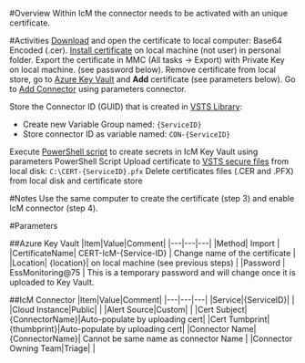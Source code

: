 #Overview
Within IcM the connector needs to be activated with an unique certificate.

#Activities
[Download](https://ssladminhre/) and open the certificate to local computer: Base64 Encoded (.cer).
[Install certificate](https://microsoft.sharepoint.com/sites/itweb/faq/identity/Pages/Installing-SSL-Certificates.aspx) on local machine (not user) in personal folder.
Export the certificate in MMC (All tasks -> Export) with Private Key on local machine. (see password below).
Remove certificate from local store, go to [Azure Key Vault](https://ms.portal.azure.com/#resource/subscriptions/16b26395-68e3-45e2-81c1-54729c26aba8/resourceGroups/SecureResources/providers/Microsoft.KeyVault/vaults/KVL-PROD-Certificates/certificates) and **Add** certificate (see parameters below).
Go to [Add Connector](https://icm.ad.msft.net/imp/v3/administration/connectoronboarding) using parameters connector.

Store the Connector ID (GUID) that is created in [VSTS Library](https://easplatform.visualstudio.com/Monitoring/_library?itemType=VariableGroups):

- Create new Variable Group named: `{ServiceID}`
- Store connector ID as variable named: `CON-{ServiceID}`

Execute [PowerShell script](https://easplatform.visualstudio.com/_git/Monitoring?path=%2FBusinessLogic%2FAzureDeploy%2FPost-AddCustCertToVault.ps1) to create secrets in IcM Key Vault using parameters PowerShell Script
Upload certificate to [VSTS secure files](https://easplatform.visualstudio.com/Monitoring/_library?itemType=SecureFiles) from local disk: `C:\CERT-{ServiceID}.pfx`
Delete certificates files (.CER and .PFX) from local disk and certificate store 

#Notes
Use the same computer to create the certificate (step 3) and enable IcM connector (step 4).

#Parameters

##Azure Key Vault
|Item|Value|Comment|
|---|---|---|
|Method| Import |
|CertificateName| CERT-IcM-{Service-ID} | Change name of the certificate |
|Location| {location}| on local machine (see previous steps) |
|Password | EssMonitoring@75 | This is a temporary password and will change once it is uploaded to Key Vault.

##IcM Connector
|Item|Value|Comment|
|---|---|---|
|Service|{ServiceID}| |
|Cloud Instance|Public| |
|Alert Source|Custom| |
|Cert Subject|{ConnectorName}|Auto-populate by uploading cert|
|Cert Tumbprint|{thumbprint}|Auto-populate by uploading cert|
|Connector Name|{ConnectorName}| Cannot be same name as connector Name |
|Connector Owning Team|Triage| |
